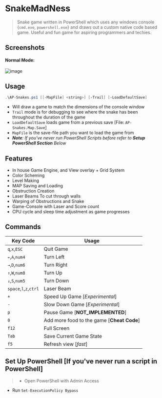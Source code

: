 # SnakeMadNess
> Snake game written in PowerShell which uses any windows console {`cmd.exe`, `powershell.exe`} and draws out a custom native code based game. Useful and fun game for aspiring programmers and techies.

## Screenshots
>
#### Normal Mode:
![image](https://cloud.githubusercontent.com/assets/5303018/19415236/174e4be6-9338-11e6-9899-35061b2e3540.png)

## Usage
>
```PowerShell
.\AP-Snakes.ps1 [[-MapFile] <string>] [-Trail] [-LoadDefaultSave]
```
- Will draw a game to match the dimensions of the console window
- `Trail` mode is for debugging to see where the snake has been throughout the duration of the game
- `LoadDefaultSave` loads game from a previous save [File: `AP-Snakes.Map.Save`]
- `MapFile` is the save-file path you want to load the game from
- *__Note__: If you've never run PowerShell Scripts before refer to **Setup PowerShell Section** Below*

## Features
>
- In house Game Engine, and View overlay + Grid System
- Color Scheming
- Level Making
- MAP Saving and Loading
- Obstruction Creation
- Laser Beams To cut through walls
- Warping of Obstructions and Snake
- Game-Console with Laser and Score count
- CPU cycle and sleep time adjustment as game progresses

## Commands
> 
Key Code         | Usage 
---------------- | -----
`q`,`x`,`ESC`    | Quit Game
`←`,`A`,`num4`   | Turn Left
`→`,`D`,`num6`   | Turn Right
`↑`,`W`,`num8`   | Turn Up
`↓`,`S`,`num5`   | Turn Down
`space`,`l`,`z`,`ctrl` | Laser Beam
`+`              | Speed Up Game [*Experimental*]
`-`              | Slow Down Game [*Experimental*]
`p`              | Pause Game [**NOT_IMPLEMENTED**]
`0`              | Add more food to the game [**Cheat Code**]
`f12`            | Full Screen
`Tab`            | Save Current Game State
`f5`             | Refresh view [*fast*]

## Set Up PowerShell [If you've never run a script in PowerShell]
> - Open PowerShell with Admin Access
- Run `Set-ExecutionPolicy Bypass`

